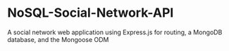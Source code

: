 # NoSQL-Social-Network-API
A social network web application using Express.js for routing, a MongoDB database, and the Mongoose ODM
